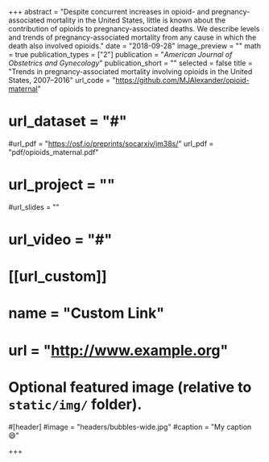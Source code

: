 +++
abstract = "Despite concurrent increases in opioid- and pregnancy-associated mortality in the United States, little is known about the contribution of opioids to pregnancy-associated deaths. We describe levels and trends of pregnancy-associated mortality from any cause in which the death also involved opioids."
date = "2018-09-28"
image_preview = ""
math = true
publication_types = ["2"]
publication = "*American Journal of Obstetrics and Gynecology*"
publication_short = ""
selected = false
title = "Trends in pregnancy-associated mortality involving opioids in the United States, 2007–2016"
url_code = "https://github.com/MJAlexander/opioid-maternal"
# url_dataset = "#"
#url_pdf = "https://osf.io/preprints/socarxiv/jm38s/"
url_pdf = "pdf/opioids_maternal.pdf"
# url_project = ""
#url_slides = ""
# url_video = "#"

# [[url_custom]]
# name = "Custom Link"
# url = "http://www.example.org"

# Optional featured image (relative to `static/img/` folder).
#[header]
#image = "headers/bubbles-wide.jpg"
#caption = "My caption :smile:"

+++


